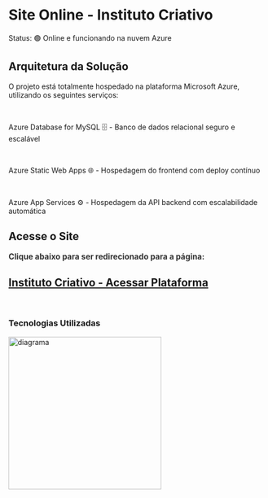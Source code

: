 # Site Online - Instituto Criativo
<p>Status: 🟢 Online e funcionando na nuvem Azure</p>

## Arquitetura da Solução
<p>O projeto está totalmente hospedado na plataforma Microsoft Azure, utilizando os seguintes serviços:</p>
</br>
<p>Azure Database for MySQL 🗄️ - Banco de dados relacional seguro e escalável</p>
</br>
<p>Azure Static Web Apps 🌐 - Hospedagem do frontend com deploy contínuo</p>
</br>
<p>Azure App Services ⚙️ - Hospedagem da API backend com escalabilidade automática</p>


## Acesse o Site

<label style="font-size: 1.1em; color: #333; font-weight: bold;">Clique abaixo para ser redirecionado para a página:</label>

<h2> <a href="https://proud-ground-0f99c000f.6.azurestaticapps.net"> Instituto Criativo - Acessar Plataforma </a> </h2>
</br>

### Tecnologias Utilizadas
<img src="https://github.com/user-attachments/assets/2b167081-cc63-4abf-a51a-a5c4e361edd4" width="300px" alt="diagrama" border="0" id="diagrama">
